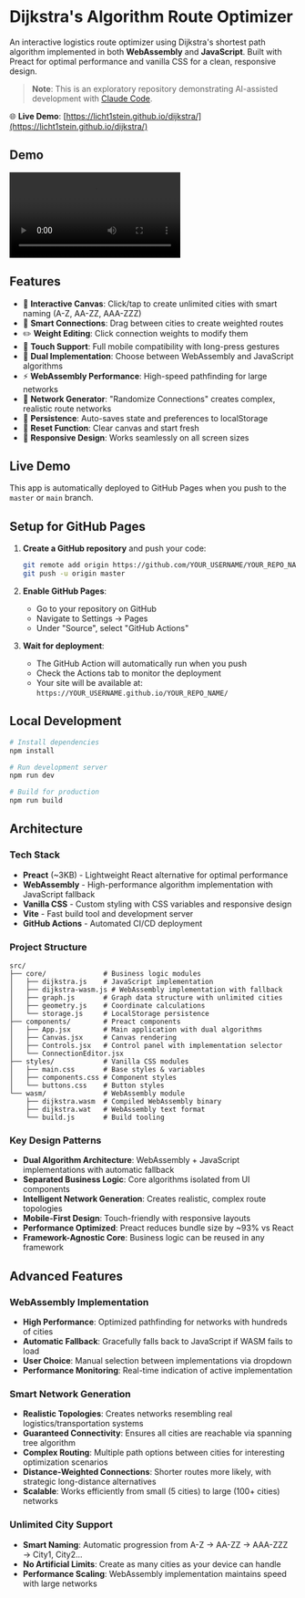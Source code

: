 # Dijkstra's Algorithm Route Optimizer

An interactive logistics route optimizer using Dijkstra's shortest path algorithm implemented in both **WebAssembly** and **JavaScript**. Built with Preact for optimal performance and vanilla CSS for a clean, responsive design.

> **Note**: This is an exploratory repository demonstrating AI-assisted development with [Claude Code](https://claude.ai/code).

🌐 **Live Demo**: [https://licht1stein.github.io/dijkstra/](https://licht1stein.github.io/dijkstra/)

## Demo

![Demo Video](./img/dijkstra.mp4)

## Features

- 🎯 **Interactive Canvas**: Click/tap to create unlimited cities with smart naming (A-Z, AA-ZZ, AAA-ZZZ)
- 🔗 **Smart Connections**: Drag between cities to create weighted routes
- ✏️ **Weight Editing**: Click connection weights to modify them
- 📱 **Touch Support**: Full mobile compatibility with long-press gestures
- 🚀 **Dual Implementation**: Choose between WebAssembly and JavaScript algorithms
- ⚡ **WebAssembly Performance**: High-speed pathfinding for large networks
- 🎲 **Network Generator**: "Randomize Connections" creates complex, realistic route networks
- 💾 **Persistence**: Auto-saves state and preferences to localStorage
- 🔄 **Reset Function**: Clear canvas and start fresh
- 📐 **Responsive Design**: Works seamlessly on all screen sizes

## Live Demo

This app is automatically deployed to GitHub Pages when you push to the `master` or `main` branch.

## Setup for GitHub Pages

1. **Create a GitHub repository** and push your code:
   ```bash
   git remote add origin https://github.com/YOUR_USERNAME/YOUR_REPO_NAME.git
   git push -u origin master
   ```

2. **Enable GitHub Pages**:
   - Go to your repository on GitHub
   - Navigate to Settings → Pages
   - Under "Source", select "GitHub Actions"

3. **Wait for deployment**:
   - The GitHub Action will automatically run when you push
   - Check the Actions tab to monitor the deployment
   - Your site will be available at: `https://YOUR_USERNAME.github.io/YOUR_REPO_NAME/`

## Local Development

```bash
# Install dependencies
npm install

# Run development server
npm run dev

# Build for production
npm run build
```

## Architecture

### Tech Stack
- **Preact** (~3KB) - Lightweight React alternative for optimal performance
- **WebAssembly** - High-performance algorithm implementation with JavaScript fallback
- **Vanilla CSS** - Custom styling with CSS variables and responsive design
- **Vite** - Fast build tool and development server
- **GitHub Actions** - Automated CI/CD deployment

### Project Structure
```
src/
├── core/              # Business logic modules
│   ├── dijkstra.js    # JavaScript implementation
│   ├── dijkstra-wasm.js # WebAssembly implementation with fallback
│   ├── graph.js       # Graph data structure with unlimited cities
│   ├── geometry.js    # Coordinate calculations
│   └── storage.js     # LocalStorage persistence
├── components/        # Preact components
│   ├── App.jsx        # Main application with dual algorithms
│   ├── Canvas.jsx     # Canvas rendering
│   ├── Controls.jsx   # Control panel with implementation selector
│   └── ConnectionEditor.jsx
├── styles/            # Vanilla CSS modules
│   ├── main.css       # Base styles & variables
│   ├── components.css # Component styles
│   └── buttons.css    # Button styles
└── wasm/              # WebAssembly module
    ├── dijkstra.wasm  # Compiled WebAssembly binary
    ├── dijkstra.wat   # WebAssembly text format
    └── build.js       # Build tooling
```

### Key Design Patterns
- **Dual Algorithm Architecture**: WebAssembly + JavaScript implementations with automatic fallback
- **Separated Business Logic**: Core algorithms isolated from UI components
- **Intelligent Network Generation**: Creates realistic, complex route topologies
- **Mobile-First Design**: Touch-friendly with responsive layouts  
- **Performance Optimized**: Preact reduces bundle size by ~93% vs React
- **Framework-Agnostic Core**: Business logic can be reused in any framework

## Advanced Features

### WebAssembly Implementation
- **High Performance**: Optimized pathfinding for networks with hundreds of cities
- **Automatic Fallback**: Gracefully falls back to JavaScript if WASM fails to load
- **User Choice**: Manual selection between implementations via dropdown
- **Performance Monitoring**: Real-time indication of active implementation

### Smart Network Generation
- **Realistic Topologies**: Creates networks resembling real logistics/transportation systems
- **Guaranteed Connectivity**: Ensures all cities are reachable via spanning tree algorithm
- **Complex Routing**: Multiple path options between cities for interesting optimization scenarios
- **Distance-Weighted Connections**: Shorter routes more likely, with strategic long-distance alternatives
- **Scalable**: Works efficiently from small (5 cities) to large (100+ cities) networks

### Unlimited City Support
- **Smart Naming**: Automatic progression from A-Z → AA-ZZ → AAA-ZZZ → City1, City2...
- **No Artificial Limits**: Create as many cities as your device can handle
- **Performance Scaling**: WebAssembly implementation maintains speed with large networks